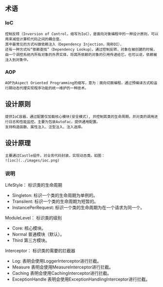 ## 术语
  ### IoC
    控制反转（Inversion of Control，缩写为IoC），是面向对象编程中的一种设计原则，可以用来减低计算机代码之间的耦合度。
    其中最常见的方式叫做依赖注入（Dependency Injection，简称DI），
    还有一种方式叫“依赖查找”（Dependency Lookup）。通过控制反转，对象在被创建的时候，由一个调控系统内所有对象的外界实体，将其所依赖的对象的引用传递给它。也可以说，依赖被注入到对象中。
  ### AOP
    AOP为Aspect Oriented Programming的缩写，意为：面向切面编程，通过预编译方式和运行期动态代理实现程序功能的统一维护的一种技术。
## 设计原则
    提供IoC容器，通过配置仅加载核心模块(安全模式), 并控制其类的生命周期，并对类的调用进行日志和性能监控。主要为包装AutoFac，提供通用配置。
    支持构造函数、属性注入、泛型注入、注入选择。
## 设计原理
    主要通过Castle组件，对业务代码封装，实现动态类。如图：
    ![ioc](../images/ioc.png)

### 说明
  LifeStyle：
        标识类的生命周期
*	Singleton:
标识一个类的生命周期为单例的。
*	Transilent:
标识一个类的生命周期为短暂的。
*	InstancePerRequest:
标识一个类的生命周期为在一个请求为同一个。


ModuleLevel：
        标识类的级别
*	Core:
核心模块。
*	Normal
普通模块（默认）。
*	Third
第三方模块。

Interceptor：
        标识类的需要的拦截器
*	Log:
表明会使用LoggerInterceptor进行拦截。
*	Measure
表明会使用MeasureInterceptor进行拦截。
*	Caching
表明会使用CachingInterceptor进行拦截。
*	ExceptionHandle
表明会使用ExceptionHandlingInterceptor进行拦截。
